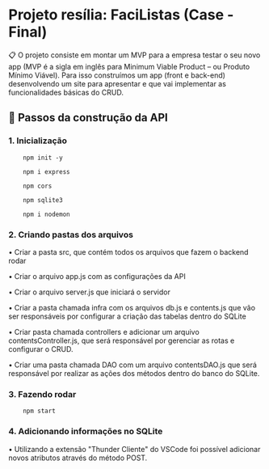 # Projeto resília: FaciListas (Case - Final)
 
📋 O projeto consiste em montar um MVP para a empresa testar o seu novo app (MVP é a
sigla em inglês para Minimum Viable Product – ou Produto Mínimo Viável).
Para isso construímos um app (front e back-end) desenvolvendo um site para apresentar e que vai implementar as
funcionalidades básicas do CRUD.

## 📂 Passos da construção da API 

### 1. Inicialização
        
        npm init -y
         
        npm i express
        
        npm cors
        
        npm sqlite3
        
        npm i nodemon
        
### 2. Criando pastas dos arquivos  

• Criar a pasta src, que contém todos os arquivos que fazem o backend rodar

• Criar o arquivo app.js com as configurações da API

• Criar o arquivo server.js que iniciará o servidor

• Criar a pasta chamada infra com os arquivos db.js e contents.js que vão ser responsáveis por configurar a criação das tabelas dentro do SQLite

• Criar pasta chamada controllers e adicionar um arquivo contentsController.js, que será responsável por gerenciar as rotas e configurar o CRUD.

• Criar uma pasta chamada DAO com um arquivo contentsDAO.js que será responsável por realizar as ações dos métodos dentro do banco do SQLite.  

### 3. Fazendo rodar  
        
        npm start
         
### 4. Adicionando informações no SQLite  

• Utilizando a extensão "Thunder Cliente" do VSCode foi possível adicionar novos atributos através do método POST.
         

